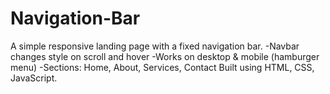 # Navigation-Bar
A simple responsive landing page with a fixed navigation bar.
-Navbar changes style on scroll and hover
-Works on desktop & mobile (hamburger menu)
-Sections: Home, About, Services, Contact
Built using HTML, CSS, JavaScript.
